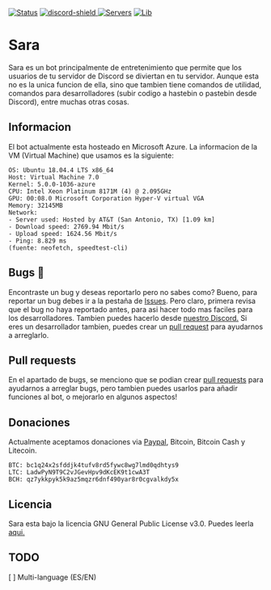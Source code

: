 [discord-invite]: https://discord.gg/GRTRyWu
[discord-shield]: https://img.shields.io/discord/599478011926020116?color=blue&label=Discord&logo=Discord&logoColor=white
[![Status](https://top.gg/api/widget/status/549379358914248724.svg)](https://top.gg/bot/549379358914248724)
[ ![discord-shield][] ][discord-invite]
[![Servers](https://top.gg/api/widget/servers/549379358914248724.svg)](https://top.gg/bot/549379358914248724)
[![Lib](https://top.gg/api/widget/lib/549379358914248724.svg)](https://top.gg/bot/549379358914248724)

# Sara
Sara es un bot principalmente de entretenimiento que permite que los usuarios de tu servidor de Discord se diviertan en tu servidor. Aunque esta no es la unica funcion de ella, sino que tambien tiene comandos de utilidad, comandos para desarrolladores (subir codigo a hastebin o pastebin desde Discord), entre muchas otras cosas.
## Informacion
El bot actualmente esta hosteado en Microsoft Azure. La informacion de la VM (Virtual Machine) que usamos es la siguiente:
```
OS: Ubuntu 18.04.4 LTS x86_64
Host: Virtual Machine 7.0
Kernel: 5.0.0-1036-azure
CPU: Intel Xeon Platinum 8171M (4) @ 2.095GHz
GPU: 00:08.0 Microsoft Corporation Hyper-V virtual VGA
Memory: 32145MB
Network:
- Server used: Hosted by AT&T (San Antonio, TX) [1.09 km]
- Download speed: 2769.94 Mbit/s
- Upload speed: 1624.56 Mbit/s
- Ping: 8.829 ms
(fuente: neofetch, speedtest-cli)
```
## Bugs 🐛
Encontraste un bug y deseas reportarlo pero no sabes como? Bueno, para reportar un bug debes ir a la pestaña de [Issues](https://github.com/Pabszito/Sara/issues). Pero claro, primera revisa que el bug no haya reportado antes, para asi hacer todo mas faciles para los desarrolladores. Tambien puedes hacerlo desde [nuestro Discord.](https://discord.gg/kG4QZZU)
Si eres un desarrollador tambien, puedes crear un [pull request](https://github.com/Pabszito/Sara/pulls) para ayudarnos a arreglarlo.
## Pull requests
En el apartado de bugs, se menciono que se podian crear [pull requests](https://github.com/Pabszito/Sara/pulls) para ayudarnos a arreglar bugs, pero tambien puedes usarlos para añadir funciones al bot, o mejorarlo en algunos aspectos!
## Donaciones
Actualmente aceptamos donaciones via [Paypal](https://paypal.me/Pabszito), Bitcoin, Bitcoin Cash y Litecoin.
```
BTC: bc1q24x2sfddjk4tufv8rd5fywc8wg7lmd0qdhtys9
LTC: LadwPyN9T9C2vJGevHpv9dKcEK9t1cwA3T
BCH: qz7ykkpyk5k9az5mqzr6dnf490yar8r0cgvalkdy5x
```
## Licencia
Sara esta bajo la licencia GNU General Public License v3.0. Puedes leerla [aqui.](https://github.com/Pabszito/Sara/blob/master/LICENSE)
## TODO
[ ] Multi-language (ES/EN)
